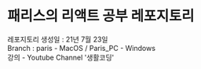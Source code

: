 # 패리스의 리액트 공부 레포지토리
레포지토리 생성일 : 21년 7월 23일<br>
Branch : paris - MacOS / Paris_PC - Windows<br>
강의 - Youtube Channel '생활코딩'
